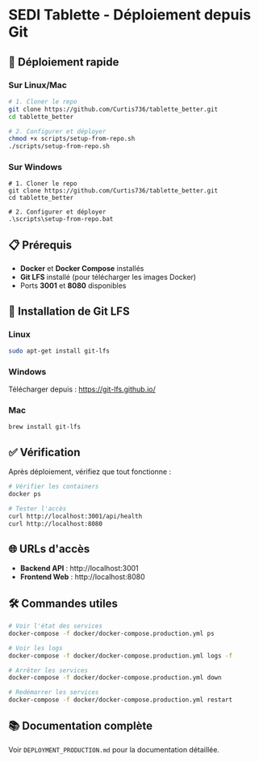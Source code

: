 # SEDI Tablette - Déploiement depuis Git

## 🚀 Déploiement rapide

### Sur Linux/Mac
```bash
# 1. Cloner le repo
git clone https://github.com/Curtis736/tablette_better.git
cd tablette_better

# 2. Configurer et déployer
chmod +x scripts/setup-from-repo.sh
./scripts/setup-from-repo.sh
```

### Sur Windows
```batch
# 1. Cloner le repo
git clone https://github.com/Curtis736/tablette_better.git
cd tablette_better

# 2. Configurer et déployer
.\scripts\setup-from-repo.bat
```

## 📋 Prérequis

- **Docker** et **Docker Compose** installés
- **Git LFS** installé (pour télécharger les images Docker)
- Ports **3001** et **8080** disponibles

## 🔧 Installation de Git LFS

### Linux
```bash
sudo apt-get install git-lfs
```

### Windows
Télécharger depuis : https://git-lfs.github.io/

### Mac
```bash
brew install git-lfs
```

## ✅ Vérification

Après déploiement, vérifiez que tout fonctionne :

```bash
# Vérifier les containers
docker ps

# Tester l'accès
curl http://localhost:3001/api/health
curl http://localhost:8080
```

## 🌐 URLs d'accès

- **Backend API** : http://localhost:3001
- **Frontend Web** : http://localhost:8080

## 🛠️ Commandes utiles

```bash
# Voir l'état des services
docker-compose -f docker/docker-compose.production.yml ps

# Voir les logs
docker-compose -f docker/docker-compose.production.yml logs -f

# Arrêter les services
docker-compose -f docker/docker-compose.production.yml down

# Redémarrer les services
docker-compose -f docker/docker-compose.production.yml restart
```

## 📚 Documentation complète

Voir `DEPLOYMENT_PRODUCTION.md` pour la documentation détaillée.
